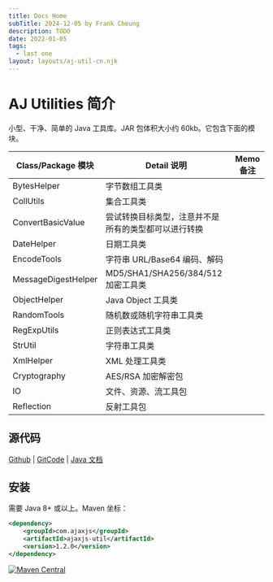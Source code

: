 ```yaml
---
title: Docs Home
subTitle: 2024-12-05 by Frank Cheung
description: TODO
date: 2022-01-05
tags:
  - last one
layout: layouts/aj-util-cn.njk
---
```


# AJ Utilities 简介

小型、干净、简单的 Java 工具库。JAR 包体积大小约 60kb。它包含下面的模块。

| Class/Package 模块    | Detail 说明                     | Memo 备注 |
|---------------------|-------------------------------|---------|
| BytesHelper         | 字节数组工具类                       |         |
| CollUtils           | 集合工具类                         |         |
| ConvertBasicValue   | 尝试转换目标类型，注意并不是所有的类型都可以进行转换    |         |
| DateHelper          | 日期工具类                         |         |
| EncodeTools         | 字符串 URL/Base64 编码、解码     |         |
| MessageDigestHelper | MD5/SHA1/SHA256/384/512 加密工具类 |         |
| ObjectHelper        | Java Object 工具类     |         |
| RandomTools         | 随机数或随机字符串工具类   |         |
| RegExpUtils         | 正则表达式工具类                      |         |
| StrUtil             | 字符串工具类                        |         |
| XmlHelper           | XML 处理工具类                     |         |
| Cryptography        | AES/RSA 加密解密包                 |         |
| IO                  | 文件、资源、流工具包                    |         |
| Reflection             | 反射工具包                         |         |

## 源代码

[Github](https://github.com/lightweight-component/aj-util) | [GitCode](https://gitcode.com/lightweight-component/aj-util) | [Java 文档](https://javadoc.io/doc/com.ajaxjs/ajaxjs-util) 


## 安装
需要 Java 8+ 或以上。Maven 坐标：

```xml
<dependency>
    <groupId>com.ajaxjs</groupId>
    <artifactId>ajaxjs-util</artifactId>
    <version>1.2.0</version>
</dependency>
```

[![Maven Central](https://img.shields.io/maven-central/v/com.ajaxjs/ajaxjs-util?label=Latest%20Release)](https://central.sonatype.com/artifact/com.ajaxjs/ajaxjs-util)